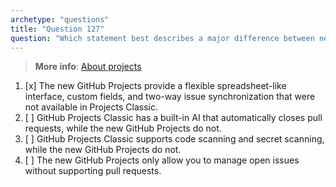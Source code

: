 ```yaml
---
archetype: "questions"
title: "Question 127"
question: "Which statement best describes a major difference between new GitHub Projects and GitHub Projects Classic?"
---
```


> **More info**: [About projects](https://docs.github.com/en/issues/planning-and-tracking-with-projects/learning-about-projects/about-projects#differences-from-projects-classic)

1. [x] The new GitHub Projects provide a flexible spreadsheet-like interface, custom fields, and two-way issue synchronization that were not available in Projects Classic.  
1. [ ] GitHub Projects Classic has a built-in AI that automatically closes pull requests, while the new GitHub Projects do not.  
1. [ ] GitHub Projects Classic supports code scanning and secret scanning, while the new GitHub Projects do not.  
1. [ ] The new GitHub Projects only allow you to manage open issues without supporting pull requests.
